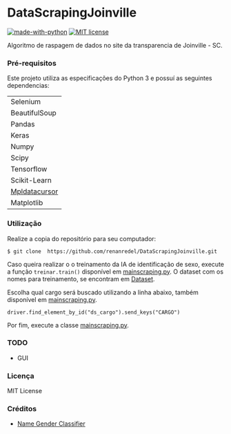 # DataScrapingJoinville
[![made-with-python](https://img.shields.io/badge/Made%20with-Python-1f425f.svg)](https://www.python.org/)
[![MIT license](https://img.shields.io/badge/License-MIT-blue.svg)](https://lbesson.mit-license.org/)

Algoritmo de raspagem de dados no site da transparencia de Joinville - SC.

### Pré-requisitos

Este projeto utiliza as especificações do Python 3 e possuí as seguintes dependencias:

|  |  
| ------ | 
| Selenium |
| BeautifulSoup |
| Pandas |
| Keras |
| Numpy |
| Scipy |
| Tensorflow |
| Scikit-Learn |
| [Mpldatacursor][A3Link] |
| Matplotlib | 

### Utilização

 Realize a copia do repositório para seu computador:
 
 ```shell script
$ git clone  https://github.com/renanredel/DataScrapingJoinville.git
```
 Caso queira realizar o o treinamento da IA de identificação de sexo, execute a função ```treinar.train()``` disponível em [mainscraping.py][A2Link].
 O dataset com os nomes para treinamento, se encontram em [Dataset][A4Link].
 
 Escolha qual cargo será buscado utilizando a linha abaixo, também disponível em [mainscraping.py][A2Link].
 
 ```shell script
driver.find_element_by_id("ds_cargo").send_keys("CARGO")
 ```

 Por fim, execute a classe [mainscraping.py][A2Link].
 
### TODO

 - GUI

### Licença

MIT License

### Créditos

- [Name Gender Classifier][A1Link]


[A1Link]:<https://github.com/joaoalvarenga/namegenderclassifier>
[A2Link]:<https://github.com/renanredel/DataScrapingJoinville/blob/master/webscraping/mainscraping.py>
[A3Link]:<https://github.com/joferkington/mpldatacursor>
[A4Link]:<https://github.com/renanredel/DataScrapingJoinville/blob/master/dados/nomes.csv>